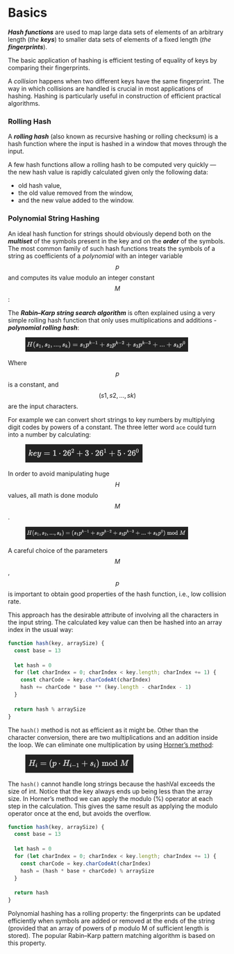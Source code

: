 # Basics

_**Hash functions**_ are used to map large data sets of elements of an arbitrary length (_the **keys**_) to smaller data sets of elements of a fixed length (_the **fingerprints**_).

The basic application of hashing is efficient testing of equality of keys by comparing their fingerprints.

A _collision_ happens when two different keys have the same fingerprint. The way in which collisions are handled is crucial in most applications of hashing. Hashing is particularly useful in construction of efficient practical algorithms.

### Rolling Hash

A _**rolling hash**_ (also known as recursive hashing or rolling checksum) is a hash function where the input is hashed in a window that moves through the input.

A few hash functions allow a rolling hash to be computed very quickly — the new hash value is rapidly calculated given only the following data:

* old hash value,
* the old value removed from the window,
* and the new value added to the window.

### Polynomial String Hashing

An ideal hash function for strings should obviously depend both on the _**multiset**_ of the symbols present in the key and on the _**order**_ of the symbols. The most common family of such hash functions treats the symbols of a string as coefficients of a _polynomial_ with an integer variable $$p$$ and computes its value modulo an integer constant $$M$$:

The _**Rabin–Karp string search algorithm**_ is often explained using a very simple rolling hash function that only uses multiplications and additions - _**polynomial rolling hash**_:

<figure><img src="../../.gitbook/assets/image.png" alt="" width="375"><figcaption></figcaption></figure>

Where $$p$$ is a constant, and $$(s1​,s2​,...,sk​)$$ are the input characters.

For example we can convert short strings to key numbers by multiplying digit codes by powers of a constant. The three letter word `ace` could turn into a number by calculating:

<figure><img src="../../.gitbook/assets/image (1).png" alt="" width="270"><figcaption></figcaption></figure>

In order to avoid manipulating huge $$H$$ values, all math is done modulo $$M$$.

<figure><img src="../../.gitbook/assets/image (3).png" alt="" width="375"><figcaption></figcaption></figure>

A careful choice of the parameters $$M$$, $$p$$ is important to obtain good properties of the hash function, i.e., low collision rate.

This approach has the desirable attribute of involving all the characters in the input string. The calculated key value can then be hashed into an array index in the usual way:

```js
function hash(key, arraySize) {
  const base = 13

  let hash = 0
  for (let charIndex = 0; charIndex < key.length; charIndex += 1) {
    const charCode = key.charCodeAt(charIndex)
    hash += charCode * base ** (key.length - charIndex - 1)
  }

  return hash % arraySize
}
```

The `hash()` method is not as efficient as it might be. Other than the character conversion, there are two multiplications and an addition inside the loop. We can eliminate one multiplication by using [Horner’s method](https://en.wikipedia.org/wiki/Horner's\_method):

<figure><img src="../../.gitbook/assets/image (6).png" alt="" width="249"><figcaption></figcaption></figure>

The `hash()` cannot handle long strings because the hashVal exceeds the size of int. Notice that the key always ends up being less than the array size. In Horner’s method we can apply the modulo (%) operator at each step in the calculation. This gives the same result as applying the modulo operator once at the end, but avoids the overflow.

```js
function hash(key, arraySize) {
  const base = 13

  let hash = 0
  for (let charIndex = 0; charIndex < key.length; charIndex += 1) {
    const charCode = key.charCodeAt(charIndex)
    hash = (hash * base + charCode) % arraySize
  }

  return hash
}
```

Polynomial hashing has a rolling property: the fingerprints can be updated efficiently when symbols are added or removed at the ends of the string (provided that an array of powers of p modulo M of sufficient length is stored). The popular Rabin–Karp pattern matching algorithm is based on this property.
